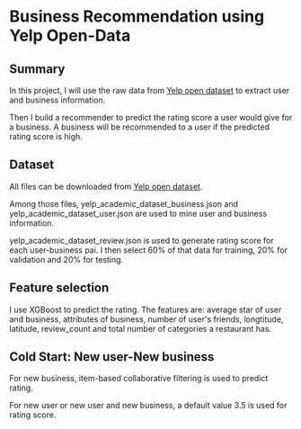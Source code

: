 # Business Recommendation using Yelp Open-Data
## Summary
In this project, I will use the raw data from [Yelp open dataset](https://www.yelp.com/dataset) to extract user and business information. 

Then I build a recommender to predict the rating score a user would give for a business. A business will be recommended to a user if the predicted rating score is high.
## Dataset
All files can be downloaded from [Yelp open dataset](https://www.yelp.com/dataset).

Among those files, yelp_academic_dataset_business.json and yelp_academic_dataset_user.json are used to mine user and business information.

yelp_academic_dataset_review.json is used to generate rating score for each user-business pai. I then select 60% of that data for training, 20% for validation and 20% for testing.
## Feature selection
I use XGBoost to predict the rating. The features are: average star of user and business, attributes of business,
number of user's friends, longtitude, latitude, review_count and total number of categories a restaurant has.
## Cold Start: New user-New business
For new business, item-based collaborative filtering is used to predict rating.

For new user or new user and new business, a default value 3.5 is used for rating score.
